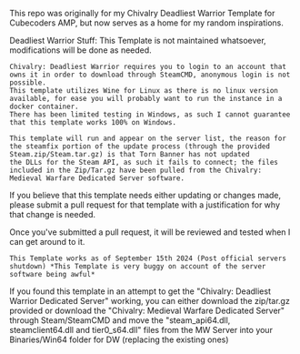 This repo was originally for my Chivalry Deadliest Warrior Template for Cubecoders AMP, but now serves as a home for my random inspirations.


Deadliest Warrior Stuff:
This Template is not maintained whatsoever, modifications will be done as needed.

    Chivalry: Deadliest Warrior requires you to login to an account that owns it in order to download through SteamCMD, anonymous login is not possible.
    This template utilizes Wine for Linux as there is no linux version available, for ease you will probably want to run the instance in a docker container.
    There has been limited testing in Windows, as such I cannot guarantee that this template works 100% on Windows.

    This template will run and appear on the server list, the reason for the steamfix portion of the update process (through the provided Steam.zip/Steam.tar.gz) is that Torn Banner has not updated
    the DLLs for the Steam API, as such it fails to connect; the files included in the Zip/Tar.gz have been pulled from the Chivalry: Medieval Warfare Dedicated Server software.

If you believe that this template needs either updating or changes made, please submit a pull request for that template with a justification for why that change is needed.

Once you've submitted a pull request, it will be reviewed and tested when I can get around to it.

    This Template works as of September 15th 2024 (Post official servers shutdown) *This Template is very buggy on account of the server software being awful*

If you found this template in an attempt to get the "Chivalry: Deadliest Warrior Dedicated Server" working, you can either download the zip/tar.gz provided or download the "Chivalry: Medieval Warfare Dedicated Server" through Steam/SteamCMD and move
the "steam_api64.dll, steamclient64.dll and tier0_s64.dll" files from the MW Server into your Binaries/Win64 folder for DW (replacing the existing ones)
